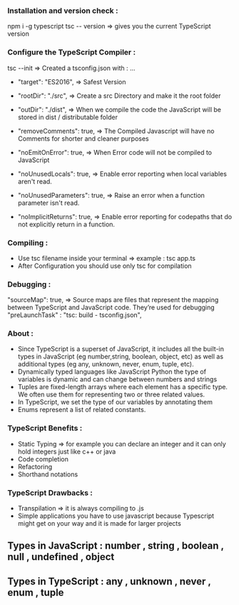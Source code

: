 ### Installation and version check :

npm i -g typescript
tsc -- version => gives you the current TypeScript version

### Configure the TypeScript Compiler :

tsc --init => Created a tsconfig.json with : ...

- "target": "ES2016", => Safest Version
- "rootDir": "./src", => Create a src Directory and make it the root folder
- "outDir": "./dist", => When we compile the code the JavaScript will be stored in dist / distributable folder

- "removeComments": true, => The Compiled Javascript will have no Comments for shorter and cleaner purposes
- "noEmitOnError": true, => When Error code will not be compiled to JavaScript
- "noUnusedLocals": true, => Enable error reporting when local variables aren't read.
- "noUnusedParameters": true, => Raise an error when a function parameter isn't read.
- "noImplicitReturns": true, => Enable error reporting for codepaths that do not explicitly return in a function.

### Compiling :

- Use tsc filename inside your terminal => example : tsc app.ts
- After Configuration you should use only tsc for compilation

### Debugging :

"sourceMap": true, => Source maps are files that represent the mapping between TypeScript and JavaScript code. They’re used for debugging
"preLaunchTask" : "tsc: build - tsconfig.json",

### About :
- Since TypeScript is a superset of JavaScript, it includes all the built-in types in JavaScript (eg number,string, boolean, object, etc) as well as additional types (eg any, unknown, never, enum, tuple, etc).
- Dynamically typed languages like JavaScript Python the type of variables is dynamic and can change between numbers and strings
- Tuples are fixed-length arrays where each element has a specific type. We often use them for representing two or three related values.
- In TypeScript, we set the type of our variables by annotating them
- Enums represent a list of related constants.

### TypeScript Benefits :

- Static Typing => for example you can declare an integer and it can only hold integers just like c++ or java
- Code completion
- Refactoring
- Shorthand notations

### TypeScript Drawbacks :

- Transpilation => it is always compiling to .js
- Simple applications you have to use javascript because Typescript might get on your way and it is made for larger projects

## Types in JavaScript : number , string , boolean , null , undefined , object

## Types in TypeScript : any , unknown , never , enum , tuple
